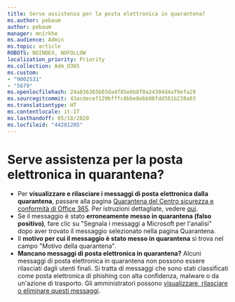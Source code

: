```yaml
---
title: Serve assistenza per la posta elettronica in quarantena?
ms.author: pebaum
author: pebaum
manager: mnirkhe
ms.audience: Admin
ms.topic: article
ROBOTS: NOINDEX, NOFOLLOW
localization_priority: Priority
ms.collection: Adm_O365
ms.custom:
- "9002531"
- "5679"
ms.openlocfilehash: 24a836365b03da4f85e6b8f0a24304d4af9efa29
ms.sourcegitcommit: 43acdecef129bfffc8bbe8ebb08fdd581b238a03
ms.translationtype: HT
ms.contentlocale: it-IT
ms.lasthandoff: 05/18/2020
ms.locfileid: "44281205"
---
```

# <a name="need-help-with-email-quarantine"></a>Serve assistenza per la posta elettronica in quarantena?

- Per **visualizzare e rilasciare i messaggi di posta elettronica dalla quarantena**, passare alla pagina [Quarantena del Centro sicurezza e conformità di Office 365](https://protection.office.com/quarantine). Per istruzioni dettagliate, vedere [qui](https://docs.microsoft.com/microsoft-365/security/office-365-security/find-and-release-quarantined-messages-as-a-user?view=o365-worldwide#view-your-quarantined-messages).
- Se il messaggio è stato **erroneamente messo in quarantena (falso positivo)**, fare clic su "Segnala i messaggi a Microsoft per l'analisi" dopo aver trovato il messaggio selezionato nella pagina Quarantena. 
- Il **motivo per cui il messaggio è stato messo in quarantena** si trova nel campo "Motivo della quarantena".
- **Mancano messaggi di posta elettronica in quarantena?** Alcuni messaggi di posta elettronica in quarantena non possono essere rilasciati dagli utenti finali. Si tratta di messaggi che sono stati classificati come posta elettronica di phishing con alta confidenza, malware o da un'azione di trasporto. Gli amministratori possono [visualizzare, rilasciare o eliminare questi messaggi](https://docs.microsoft.com/microsoft-365/security/office-365-security/manage-quarantined-messages-and-files?view=o365-worldwide). 
